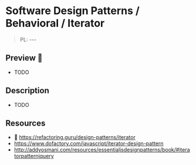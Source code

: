 # Software Design Patterns / Behavioral / Iterator

> PL: ---

## Preview 🎉

* TODO

## Description

* TODO

## Resources

* 🚀 <https://refactoring.guru/design-patterns/iterator>
* <https://www.dofactory.com/javascript/iterator-design-pattern>
* <http://addyosmani.com/resources/essentialjsdesignpatterns/book/#iteratorpatternjquery>
